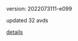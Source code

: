 version: 2022073111-e099

updated 32 avds

[details](https://github.com/0x74f917491bfa7ebfa379/ali_avd_db/blob/master/change_log/2022/07/31/11/e099.txt)